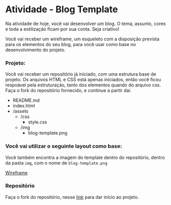 # Atividade - Blog Template

Na atividade de hoje, você vai desenvolver um blog. O tema, assunto, cores e toda a estilização ficam por sua conta. Seja criativo!

Você vai receber um wireframe, um esqueleto com a disposição prevista para os elementos do seu blog, para você usar como base no desenvolvimento do projeto.

### Projeto:

Você vai receber um repositório já iniciado, com uma estrutura base de projeto. Os arquivos HTML e CSS está apenas iniciados, então você ficou respoável pela estruturação, tanto dos elementos quando do arquivo css. Faça o fork do repositório fornecido, e continue a partir dai.

- README.md
- index.html
- /assets
    - /css
        - style.css
    - /img
        - blog-template.png

### Você vai utilizar o seguinte layout como base:

Você também encontra a imagem do template dentro do repositório, dentro da pasta `img`, com o nome de `blog-template.png`

[Wireframe](https://gitlab.com/kenzie-academy-brasil/se/fe/sprint-3-css-week/activity-blog-template/-/raw/master/assets/img/blog-template.png)

### Repositório

Faça o fork do repositório, nesse [link](https://gitlab.com/kenzie-academy-brasil/se/fe/sprint-3-css-week/activity-blog-template) para dar início ao projeto.
